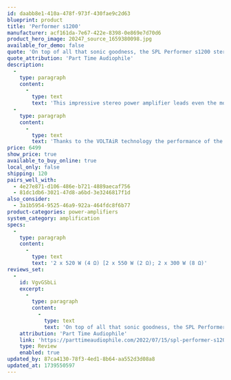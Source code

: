 ```yaml
---
id: daabb8e1-410a-478f-973f-430fae9c2d63
blueprint: product
title: 'Performer s1200'
manufacturer: acf161da-7e67-422e-8398-0e869e7d70d6
product_hero_image: 20247_source_1659380098.jpg
available_for_demo: false
quote: 'On top of all that sonic goodness, the SPL Performer s1200 stereo power amplifier is a beautiful and compact power amp that makes a great visual statement'
quote_attribution: 'Part Time Audiophile'
description:
  -
    type: paragraph
    content:
      -
        type: text
        text: 'This impressive stereo power amplifier leads even the most demanding speakers to soundscapes beyond your expectations. With a power amplification of 2 x 520 W (4 Ω) [2 x 550 W (2 Ω); 2 x 300 W (8 Ω)], this completely analog amplifier easily controls any loudspeaker.'
  -
    type: paragraph
    content:
      -
        type: text
        text: 'Thanks to the VOLTAiR technology the performance of the s1200 is detail-rich, vivid, honest and plain simply beautiful.'
price: 6499
show_price: true
available_to_buy_online: true
local_only: false
shipping: 120
pairs_well_with:
  - 4e27e871-d106-486e-b721-4889aecaf756
  - 81dc1db6-3021-47d8-a6bd-3e3246817f1d
also_consider:
  - 3a1b5954-9525-46a9-922a-464fdc8f6b77
product-categories: power-amplifiers
system_category: amplification
specs:
  -
    type: paragraph
    content:
      -
        type: text
        text: '2 x 520 W (4 Ω) [2 x 550 W (2 Ω); 2 x 300 W (8 Ω)'
reviews_set:
  -
    id: VgvGSbLi
    excerpt:
      -
        type: paragraph
        content:
          -
            type: text
            text: 'On top of all that sonic goodness, the SPL Performer s1200 stereo power amplifier is a beautiful and compact power amp that makes a great visual statement'
    attribution: 'Part Time Audiophile'
    link: 'https://parttimeaudiophile.com/2022/07/15/spl-performer-s1200-power-amplifier-review/'
    type: Review
    enabled: true
updated_by: 87ca4130-78f3-4ed1-8b64-aa552d3d08a8
updated_at: 1739550597
---
```

